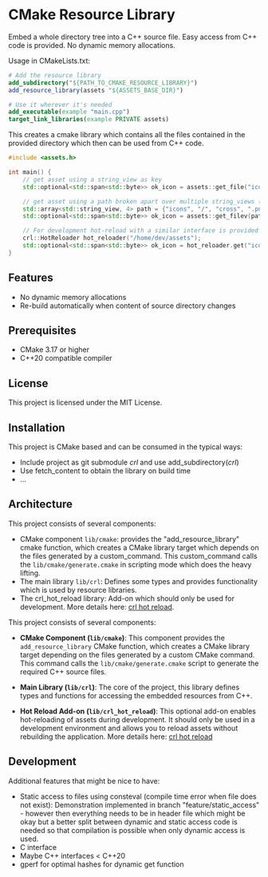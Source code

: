 # CMake Resource Library

Embed a whole directory tree into a C++ source file. Easy access from C++ code is provided. No dynamic memory allocations.

Usage in CMakeLists.txt:

```cmake
# Add the resource library
add_subdirectory("${PATH_TO_CMAKE_RESOURCE_LIBRARY}")
add_resource_library(assets "${ASSETS_BASE_DIR}")

# Use it wherever it's needed
add_executable(example "main.cpp")
target_link_libraries(example PRIVATE assets)
```

This creates a cmake library which contains all the files contained in the provided directory which then can be used from C++ code.

```c++
#include <assets.h>

int main() {
    // get asset using a string_view as key
    std::optional<std::span<std::byte>> ok_icon = assets::get_file("icons/cross.png");

    // get asset using a path broken apart over multiple string_views (span<string_view>)
    std::array<std::string_view, 4> path = {"icons", "/", "cross", ".png"};
    std::optional<std::span<std::byte>> ok_icon = assets::get_filev(path);

    // For development hot-reload with a similar interface is provided
    crl::HotReloader hot_reloader("/home/dev/assets");
    std::optional<std::span<std::byte>> ok_icon = hot_reloader.get("icons/cross.png")
}
```

## Features

* No dynamic memory allocations
* Re-build automatically when content of source directory changes

## Prerequisites

* CMake 3.17 or higher
* C++20 compatible compiler

## License

This project is licensed under the MIT License.

## Installation

This project is CMake based and can be consumed in the typical ways:
* Include project as git submodule *crl* and use add_subdirectory(*crl*)
* Use fetch_content to obtain the library on build time
* ...

## Architecture

This project consists of several components:
* CMake component `lib/cmake`: provides the "add_resource_library" cmake function, which creates a CMake library target which depends on the files generated by a custom_command. This custom_command calls the `lib/cmake/generate.cmake` in scripting mode which does the heavy lifting.
* The main library `lib/crl`: Defines some types and provides functionality which is used by resource libraries.
* The crl_hot_reload library: Add-on which should only be used for development. More details here: [crl hot reload](lib/crl_hot_reload/README.md).

This project consists of several components:

* **CMake Component (`lib/cmake`)**:
  This component provides the `add_resource_library` CMake function, which creates a CMake library target depending on the files generated by a custom CMake command. This command calls the `lib/cmake/generate.cmake` script to generate the required C++ source files.

* **Main Library (`lib/crl`)**:
  The core of the project, this library defines types and functions for accessing the embedded resources from C++.

* **Hot Reload Add-on (`lib/crl_hot_reload`)**:
  This optional add-on enables hot-reloading of assets during development. It should only be used in a development environment and allows you to reload assets without rebuilding the application. More details here: [crl hot reload](lib/crl_hot_reload/README.md)

## Development

Additional features that might be nice to have:
* Static access to files using consteval (compile time error when file does not exist): Demonstration implemented in branch "feature/static_access" - however then everything needs to be in header file which might be okay but a better split between dynamic and static access code is needed so that compilation is possible when only dynamic access is used.
* C interface
* Maybe C++ interfaces < C++20
* gperf for optimal hashes for dynamic get function
